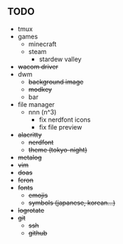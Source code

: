 ## TODO
- tmux
- games
    - minecraft
    - steam
        - stardew valley
- ~~wacom driver~~                
- dwm
    - ~~background image~~
    - ~~modkey~~
    - bar
- file manager
    - nnn (n^3)
        - fix nerdfont icons
        - fix file preview
- ~~alacritty~~
    - ~~nerdfont~~
    - ~~theme (tokyo-night)~~
- ~~metalog~~
- ~~vim~~
- ~~doas~~
- ~~fcron~~
- ~~fonts~~
    - ~~emojis~~
    - ~~symbols (japanese, korean...)~~
- ~~logrotate~~
- ~~git~~
  - ~~ssh~~
  - ~~github~~

